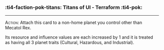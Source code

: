 ### :ti4-faction-pok-titans: __Titans of Ul - Terraform__ :ti4-pok:

---
<span style="font-variant:small-caps;">Action</span>: Attach this card to a non-home planet you control other than Mecatol Rex.

Its resource and influence values are each increased by 1 and it is treated as having all 3 planet traits (Cultural, Hazardous, and Industrial).